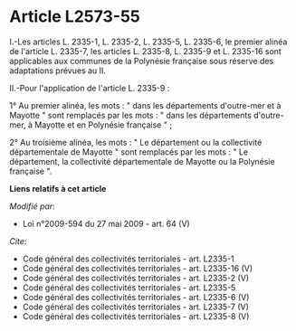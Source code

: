 # Article L2573-55

I.-Les articles L. 2335-1, L. 2335-2, L. 2335-5, L. 2335-6, le premier alinéa de l'article L. 2335-7, les articles L. 2335-8,
L. 2335-9 et L. 2335-16 sont applicables aux communes de la Polynésie française sous réserve des adaptations prévues au II. 

II.-Pour l'application de l'article L. 2335-9 : 

1° Au premier alinéa, les mots : " dans les départements d'outre-mer et à Mayotte " sont remplacés par les mots : " dans les
départements d'outre-mer, à Mayotte et en Polynésie française " ; 

2° Au troisième alinéa, les mots : " Le département ou la collectivité départementale de Mayotte " sont remplacés par les
mots : " Le département, la collectivité départementale de Mayotte ou la Polynésie française ".

**Liens relatifs à cet article**

_Modifié par_:

  - Loi n°2009-594 du 27 mai 2009 - art. 64 (V)

_Cite_:

  - Code général des collectivités territoriales - art. L2335-1
  - Code général des collectivités territoriales - art. L2335-16 (V)
  - Code général des collectivités territoriales - art. L2335-2 (V)
  - Code général des collectivités territoriales - art. L2335-5
  - Code général des collectivités territoriales - art. L2335-6 (V)
  - Code général des collectivités territoriales - art. L2335-7 (V)
  - Code général des collectivités territoriales - art. L2335-8 (V)
